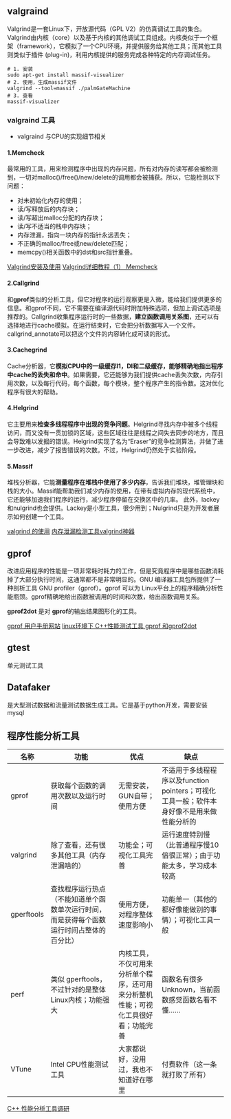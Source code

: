 ## valgraind
Valgrind是一套Linux下，开放源代码（GPL V2）的仿真调试工具的集合。Valgrind由内核（core）以及基于内核的其他调试工具组成。内核类似于一个框架（framework），它模拟了一个CPU环境，并提供服务给其他工具；而其他工具则类似于插件 (plug-in)，利用内核提供的服务完成各种特定的内存调试任务。
```shell
# 1. 安装
sudo apt-get install massif-visualizer
# 2. 使用，生成massif文件
valgrind --tool=massif ./palmGateMachine
# 3. 查看
massif-visualizer
```
### valgraind 工具
-  valgraind 与CPU的实现细节相关
#### 1.Memcheck
最常用的工具，用来检测程序中出现的内存问题，所有对内存的读写都会被检测到，一切对malloc()/free()/new/delete的调用都会被捕获。所以，它能检测以下问题：
- 对未初始化内存的使用；
- 读/写释放后的内存块；
- 读/写超出malloc分配的内存块；
- 读/写不适当的栈中内存块；
- 内存泄漏，指向一块内存的指针永远丢失；
- 不正确的malloc/free或new/delete匹配；
- memcpy()相关函数中的dst和src指针重叠。

[Valgrind安装及使用](https://blog.csdn.net/tannanxi/article/details/119671984)
[Valgrind详细教程（1） Memcheck](https://blog.csdn.net/tissar/article/details/87194737)

#### 2.Callgrind
和**gprof**类似的分析工具，但它对程序的运行观察更是入微，能给我们提供更多的信息。和gprof不同，它不需要在编译源代码时附加特殊选项，但加上调试选项是推荐的。Callgrind收集程序运行时的一些数据，**建立函数调用关系图**，还可以有选择地进行cache模拟。在运行结束时，它会把分析数据写入一个文件。callgrind_annotate可以把这个文件的内容转化成可读的形式。

#### 3.Cachegrind
Cache分析器，它**模拟CPU中的一级缓存I1，Dl和二级缓存，能够精确地指出程序中cache的丢失和命中**。如果需要，它还能够为我们提供cache丢失次数，内存引用次数，以及每行代码，每个函数，每个模块，整个程序产生的指令数。这对优化程序有很大的帮助。

#### 4.Helgrind
它主要用来**检查多线程程序中出现的竞争问题**。Helgrind寻找内存中被多个线程访问，而又没有一贯加锁的区域，这些区域往往是线程之间失去同步的地方，而且会导致难以发掘的错误。Helgrind实现了名为“Eraser”的竞争检测算法，并做了进一步改进，减少了报告错误的次数。不过，Helgrind仍然处于实验阶段。
#### 5.Massif
堆栈分析器，它能**测量程序在堆栈中使用了多少内存**，告诉我们堆块，堆管理块和栈的大小。Massif能帮助我们减少内存的使用，在带有虚拟内存的现代系统中，它还能够加速我们程序的运行，减少程序停留在交换区中的几率。
此外，lackey和nulgrind也会提供。Lackey是小型工具，很少用到；Nulgrind只是为开发者展示如何创建一个工具。

[valgrind 的使用](https://www.jianshu.com/p/5a31d9aa1be2)
[内存泄漏检测工具valgrind神器](https://zhuanlan.zhihu.com/p/75416381)

## gprof 
改进应用程序的性能是一项非常耗时耗力的工作，但是究竟程序中是哪些函数消耗掉了大部分执行时间，这通常都不是非常明显的。GNU 编译器工具包所提供了一种剖析工具 GNU profiler（gprof）。gprof 可以为 Linux平台上的程序精确分析性能瓶颈。gprof精确地给出函数被调用的时间和次数，给出函数调用关系。

**gprof2dot** 是对 **gprof**的输出结果图形化的工具。

[gprof 用户手册网站](http://sourceware.org/binutils/docs-2.17/gprof/index.html)
[linux环境下 C++性能测试工具 gprof 和gprof2dot ](https://www.cnblogs.com/xuxm2007/archive/2012/02/28/2372057.html)

## gtest
单元测试工具

## Datafaker
是大型测试数据和流量测试数据生成工具。它是基于python开发，需要安装mysql

## 程序性能分析工具
| 名称       | 功能                                                                                     | 优点                                                                               | 缺点                                                                                      |
| ---------- | ---------------------------------------------------------------------------------------- | ---------------------------------------------------------------------------------- | ----------------------------------------------------------------------------------------- |
| gprof      | 获取每个函数的调用次数以及运行时间                                                       | 无需安装，GUN自带；使用方便                                                        | 不适用于多线程程序以及function pointers；可视化工具一般；软件本身好像不是用来做性能分析的 |
| valgrind   | 除了查看，还有很多其他工具（内存泄漏啥的）                                               | 功能全；可视化工具完善                                                             | 运行速度特别慢（比普通程序慢10倍很正常）；由于功能太多，学习成本较高                      |
| gperftools | 查找程序运行热点（不能知道单个函数单次运行时间，而是获得每个函数运行时间占整体的百分比） | 使用方便，对程序整体速度影响小                                                     | 功能单一（其他的都好像能做别的事情）；可视化工具一般                                      |
| perf       | 类似 gperftools，不过针对的是整体Linux内核；功能强大                                     | 内核工具，不仅可用来分析单个程序，还可用来分析整机性能；可视化工具很好看；功能完善 | 函数名有很多 Unknown，当前函数感觉函数名看不懂……                                          |
| VTune      | Intel CPU性能测试工具                                                                    | 大家都说好，没用过，我也不知道好在哪里                                             | 付费软件（这一条就打败了所有）                                                            |


[C++ 性能分析工具调研](https://blog.csdn.net/irving512/article/details/117077847)